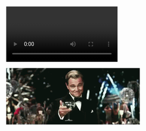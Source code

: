 ![Proyecto Laravel](https://github.dev/Edo-Andres/archivos/blob/main/LaravelFilament.mp4)

![](Leo.gif)
